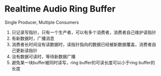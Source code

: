 Realtime Audio Ring Buffer
==========================

Single Producer, Multiple Consumers

1. 只记录写指针，只有一个生产者，可以有多个消费者，消费者自己维护读指针
2. 有新数据时，广播消息
3. 消费者长时间没有读数据时，读指针指向的数据已经被新数据覆盖，消费者自己更新读指针
4. 没有数据可读时，等待新数据广播
5. 避免某一块buffer被同时读写，ring buffer的可读长度可以小于ring buffer的长度


